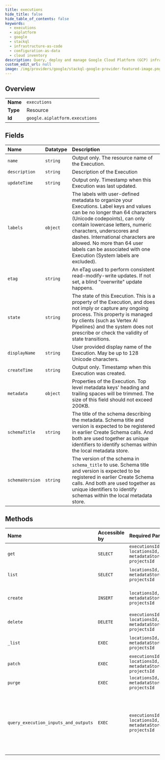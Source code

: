 ```yaml
---
title: executions
hide_title: false
hide_table_of_contents: false
keywords:
  - executions
  - aiplatform
  - google    
  - stackql
  - infrastructure-as-code
  - configuration-as-data
  - cloud inventory
description: Query, deploy and manage Google Cloud Platform (GCP) infrastructure and resources using SQL
custom_edit_url: null
image: /img/providers/google/stackql-google-provider-featured-image.png
---
```

  
    

## Overview
<table><tbody>
<tr><td><b>Name</b></td><td><code>executions</code></td></tr>
<tr><td><b>Type</b></td><td>Resource</td></tr>
<tr><td><b>Id</b></td><td><code>google.aiplatform.executions</code></td></tr>
</tbody></table>

## Fields
| Name | Datatype | Description |
|:-----|:---------|:------------|
| `name` | `string` | Output only. The resource name of the Execution. |
| `description` | `string` | Description of the Execution |
| `updateTime` | `string` | Output only. Timestamp when this Execution was last updated. |
| `labels` | `object` | The labels with user-defined metadata to organize your Executions. Label keys and values can be no longer than 64 characters (Unicode codepoints), can only contain lowercase letters, numeric characters, underscores and dashes. International characters are allowed. No more than 64 user labels can be associated with one Execution (System labels are excluded). |
| `etag` | `string` | An eTag used to perform consistent read-modify-write updates. If not set, a blind "overwrite" update happens. |
| `state` | `string` | The state of this Execution. This is a property of the Execution, and does not imply or capture any ongoing process. This property is managed by clients (such as Vertex AI Pipelines) and the system does not prescribe or check the validity of state transitions. |
| `displayName` | `string` | User provided display name of the Execution. May be up to 128 Unicode characters. |
| `createTime` | `string` | Output only. Timestamp when this Execution was created. |
| `metadata` | `object` | Properties of the Execution. Top level metadata keys' heading and trailing spaces will be trimmed. The size of this field should not exceed 200KB. |
| `schemaTitle` | `string` | The title of the schema describing the metadata. Schema title and version is expected to be registered in earlier Create Schema calls. And both are used together as unique identifiers to identify schemas within the local metadata store. |
| `schemaVersion` | `string` | The version of the schema in `schema_title` to use. Schema title and version is expected to be registered in earlier Create Schema calls. And both are used together as unique identifiers to identify schemas within the local metadata store. |
## Methods
| Name | Accessible by | Required Params | Description |
|:-----|:--------------|:----------------|:------------|
| `get` | `SELECT` | `executionsId, locationsId, metadataStoresId, projectsId` | Retrieves a specific Execution. |
| `list` | `SELECT` | `locationsId, metadataStoresId, projectsId` | Lists Executions in the MetadataStore. |
| `create` | `INSERT` | `locationsId, metadataStoresId, projectsId` | Creates an Execution associated with a MetadataStore. |
| `delete` | `DELETE` | `executionsId, locationsId, metadataStoresId, projectsId` | Deletes an Execution. |
| `_list` | `EXEC` | `locationsId, metadataStoresId, projectsId` | Lists Executions in the MetadataStore. |
| `patch` | `EXEC` | `executionsId, locationsId, metadataStoresId, projectsId` | Updates a stored Execution. |
| `purge` | `EXEC` | `locationsId, metadataStoresId, projectsId` | Purges Executions. |
| `query_execution_inputs_and_outputs` | `EXEC` | `executionsId, locationsId, metadataStoresId, projectsId` | Obtains the set of input and output Artifacts for this Execution, in the form of LineageSubgraph that also contains the Execution and connecting Events. |
